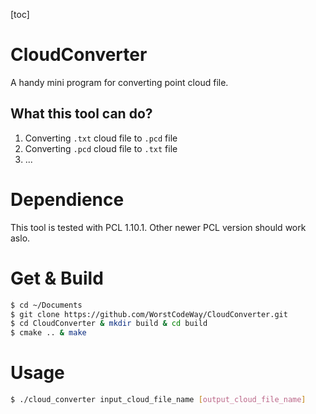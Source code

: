 [toc]

# CloudConverter

A handy mini program for converting point cloud file.

## What this tool can do?

1. Converting `.txt` cloud file to `.pcd` file
2. Converting `.pcd` cloud file to `.txt` file
3. ...

# Dependience

This tool is tested with PCL 1.10.1. Other newer PCL version should work aslo.

# Get & Build

```bash
$ cd ~/Documents
$ git clone https://github.com/WorstCodeWay/CloudConverter.git
$ cd CloudConverter & mkdir build & cd build
$ cmake .. & make
```

# Usage

```bash
$ ./cloud_converter input_cloud_file_name [output_cloud_file_name]
```

